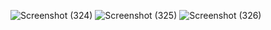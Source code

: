 ![Screenshot (324)](https://user-images.githubusercontent.com/97101026/197251941-38f1b6b7-c96d-4333-996d-698175e8a64f.png)
![Screenshot (325)](https://user-images.githubusercontent.com/97101026/197251958-34a3ffc9-3005-450a-8f58-3cb8f7c5bd20.png)
![Screenshot (326)](https://user-images.githubusercontent.com/97101026/197251963-269404c8-7a40-46e8-9005-8dd3712aee10.png)
